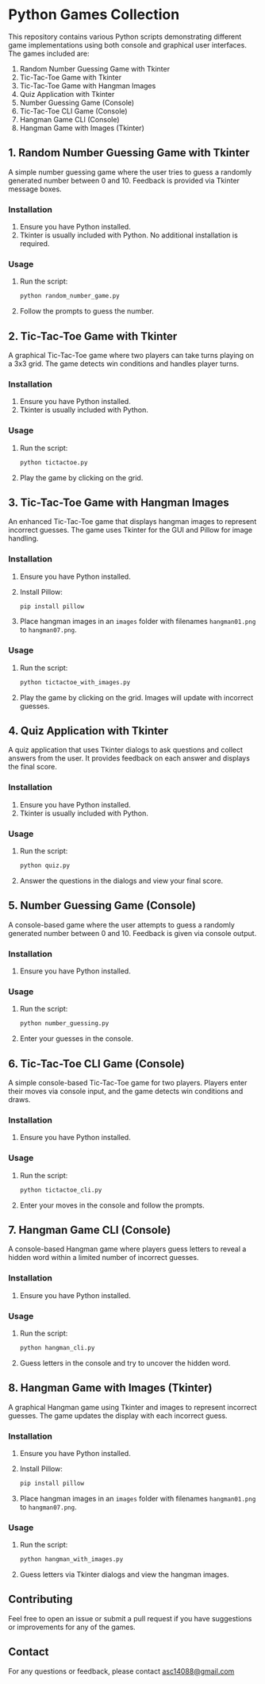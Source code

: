 # Python Games Collection

This repository contains various Python scripts demonstrating different game implementations using both console and graphical user interfaces. The games included are:

1. Random Number Guessing Game with Tkinter
2. Tic-Tac-Toe Game with Tkinter
3. Tic-Tac-Toe Game with Hangman Images
4. Quiz Application with Tkinter
5. Number Guessing Game (Console)
6. Tic-Tac-Toe CLI Game (Console)
7. Hangman Game CLI (Console)
8. Hangman Game with Images (Tkinter)

## 1. Random Number Guessing Game with Tkinter

A simple number guessing game where the user tries to guess a randomly generated number between 0 and 10. Feedback is provided via Tkinter message boxes.

### Installation

1. Ensure you have Python installed.
2. Tkinter is usually included with Python. No additional installation is required.

### Usage

1. Run the script:
   ```bash
   python random_number_game.py
   ```

2. Follow the prompts to guess the number.

## 2. Tic-Tac-Toe Game with Tkinter

A graphical Tic-Tac-Toe game where two players can take turns playing on a 3x3 grid. The game detects win conditions and handles player turns.

### Installation

1. Ensure you have Python installed.
2. Tkinter is usually included with Python.

### Usage

1. Run the script:
   ```bash
   python tictactoe.py
   ```

2. Play the game by clicking on the grid.

## 3. Tic-Tac-Toe Game with Hangman Images

An enhanced Tic-Tac-Toe game that displays hangman images to represent incorrect guesses. The game uses Tkinter for the GUI and Pillow for image handling.

### Installation

1. Ensure you have Python installed.
2. Install Pillow:
   ```bash
   pip install pillow
   ```

3. Place hangman images in an `images` folder with filenames `hangman01.png` to `hangman07.png`.

### Usage

1. Run the script:
   ```bash
   python tictactoe_with_images.py
   ```

2. Play the game by clicking on the grid. Images will update with incorrect guesses.

## 4. Quiz Application with Tkinter

A quiz application that uses Tkinter dialogs to ask questions and collect answers from the user. It provides feedback on each answer and displays the final score.

### Installation

1. Ensure you have Python installed.
2. Tkinter is usually included with Python.

### Usage

1. Run the script:
   ```bash
   python quiz.py
   ```

2. Answer the questions in the dialogs and view your final score.

## 5. Number Guessing Game (Console)

A console-based game where the user attempts to guess a randomly generated number between 0 and 10. Feedback is given via console output.

### Installation

1. Ensure you have Python installed.

### Usage

1. Run the script:
   ```bash
   python number_guessing.py
   ```

2. Enter your guesses in the console.

## 6. Tic-Tac-Toe CLI Game (Console)

A simple console-based Tic-Tac-Toe game for two players. Players enter their moves via console input, and the game detects win conditions and draws.

### Installation

1. Ensure you have Python installed.

### Usage

1. Run the script:
   ```bash
   python tictactoe_cli.py
   ```

2. Enter your moves in the console and follow the prompts.

## 7. Hangman Game CLI (Console)

A console-based Hangman game where players guess letters to reveal a hidden word within a limited number of incorrect guesses.

### Installation

1. Ensure you have Python installed.

### Usage

1. Run the script:
   ```bash
   python hangman_cli.py
   ```

2. Guess letters in the console and try to uncover the hidden word.

## 8. Hangman Game with Images (Tkinter)

A graphical Hangman game using Tkinter and images to represent incorrect guesses. The game updates the display with each incorrect guess.

### Installation

1. Ensure you have Python installed.
2. Install Pillow:
   ```bash
   pip install pillow
   ```

3. Place hangman images in an `images` folder with filenames `hangman01.png` to `hangman07.png`.

### Usage

1. Run the script:
   ```bash
   python hangman_with_images.py
   ```

2. Guess letters via Tkinter dialogs and view the hangman images.

## Contributing

Feel free to open an issue or submit a pull request if you have suggestions or improvements for any of the games.

## Contact

For any questions or feedback, please contact asc14088@gmail.com
